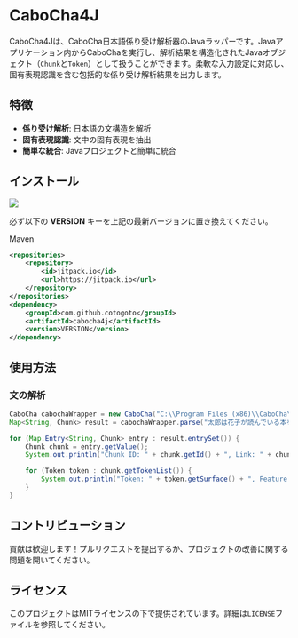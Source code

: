 
# CaboCha4J

CaboCha4Jは、CaboCha日本語係り受け解析器のJavaラッパーです。Javaアプリケーション内からCaboChaを実行し、解析結果を構造化されたJavaオブジェクト（`Chunk`と`Token`）として扱うことができます。柔軟な入力設定に対応し、固有表現認識を含む包括的な係り受け解析結果を出力します。

## 特徴

- **係り受け解析**: 日本語の文構造を解析
- **固有表現認識**: 文中の固有表現を抽出
- **簡単な統合**: Javaプロジェクトと簡単に統合

## インストール

[![](https://jitpack.io/v/cotogoto/cabocha4j.svg)](https://jitpack.io/#cotogoto/cabocha4j)

必ず以下の **VERSION** キーを上記の最新バージョンに置き換えてください。

Maven
```xml
<repositories>
    <repository>
        <id>jitpack.io</id>
        <url>https://jitpack.io</url>
    </repository>
</repositories>
<dependency>
    <groupId>com.github.cotogoto</groupId>
    <artifactId>cabocha4j</artifactId>
    <version>VERSION</version>
</dependency>
```

## 使用方法

### 文の解析

```java
CaboCha cabochaWrapper = new CaboCha("C:\\Program Files (x86)\\CaboCha\\bin\\cabocha.exe", StandardCharsets.UTF_8);
Map<String, Chunk> result = cabochaWrapper.parse("太郎は花子が読んでいる本を次郎に渡した。");

for (Map.Entry<String, Chunk> entry : result.entrySet()) {
    Chunk chunk = entry.getValue();
    System.out.println("Chunk ID: " + chunk.getId() + ", Link: " + chunk.getLink());

    for (Token token : chunk.getTokenList()) {
        System.out.println("Token: " + token.getSurface() + ", Feature: " + token.getFeature() + ", NE: " + token.getNe());
    }
}
```

## コントリビューション

貢献は歓迎します！プルリクエストを提出するか、プロジェクトの改善に関する問題を開いてください。

## ライセンス

このプロジェクトはMITライセンスの下で提供されています。詳細は`LICENSE`ファイルを参照してください。

